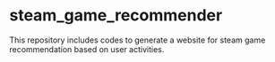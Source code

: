 # steam_game_recommender

This repository includes codes to generate a website for steam game recommendation based on user activities.

